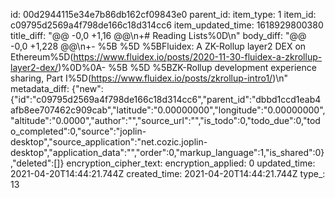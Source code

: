 id: 00d2944115e34e7b86db162cf09843e0
parent_id: 
item_type: 1
item_id: c09795d2569a4f798de166c18d314cc6
item_updated_time: 1618929800380
title_diff: "@@ -0,0 +1,16 @@\\n+# Reading Lists%0D\\n"
body_diff: "@@ -0,0 +1,228 @@\\n+- %5B %5D %5BFluidex: A ZK-Rollup layer2 DEX on Ethereum%5D(https://www.fluidex.io/posts/2020-11-30-fluidex-a-zkrollup-layer2-dex/)%0D%0A- %5B %5D %5BZK-Rollup development experience sharing, Part I%5D(https://www.fluidex.io/posts/zkrollup-intro1/)\\n"
metadata_diff: {"new":{"id":"c09795d2569a4f798de166c18d314cc6","parent_id":"dbbd1ccd1eab4afb8ee707462c909cab","latitude":"0.00000000","longitude":"0.00000000","altitude":"0.0000","author":"","source_url":"","is_todo":0,"todo_due":0,"todo_completed":0,"source":"joplin-desktop","source_application":"net.cozic.joplin-desktop","application_data":"","order":0,"markup_language":1,"is_shared":0},"deleted":[]}
encryption_cipher_text: 
encryption_applied: 0
updated_time: 2021-04-20T14:44:21.744Z
created_time: 2021-04-20T14:44:21.744Z
type_: 13
